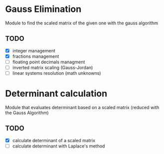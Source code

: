 # Gauss Elimination
Module to find the scaled matrix of the given one with the gauss algorithm

## TODO 
- [x] integer management
- [x] fractions management
- [ ] floating point decimals managment
- [ ] inverted matrix scaling (Gauss-Jordan)
- [ ] linear systems resolution (math unknowns)

# Determinant calculation
Module that evaluates determinant based on a scaled matrix (reduced with the Gauss Algorithm)

## TODO
- [x] calculate determinant of a scaled matrix
- [ ] calculate determinant with Laplace's method
